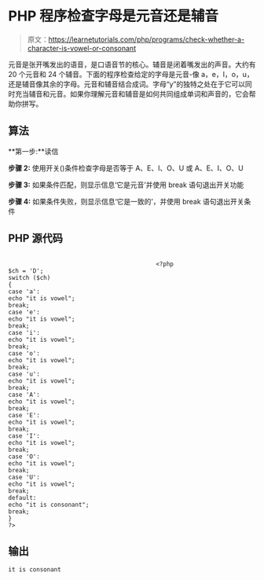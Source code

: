 # PHP 程序检查字母是元音还是辅音

> 原文：<https://learnetutorials.com/php/programs/check-whether-a-character-is-vowel-or-consonant>

元音是张开嘴发出的语音，是口语音节的核心。辅音是闭着嘴发出的声音。大约有 20 个元音和 24 个辅音。下面的程序检查给定的字母是元音-像 a，e，I，o，u，还是辅音像其余的字母。元音和辅音结合成词。字母“y”的独特之处在于它可以同时充当辅音和元音。如果你理解元音和辅音是如何共同组成单词和声音的，它会帮助你拼写。

## 算法

**第一步:**读信

**步骤 2:** 使用开关()条件检查字母是否等于 A、E、I、O、U 或 A、E、I、O、U

**步骤 3:** 如果条件匹配，则显示信息‘它是元音’并使用 break 语句退出开关功能

**步骤 4:** 如果条件失败，则显示信息‘它是一致的’，并使用 break 语句退出开关条件

## PHP 源代码

```

                                          <?php 
$ch = 'D'; 
switch ($ch) 
{ 
case 'a': 
echo "it is vowel"; 
break; 
case 'e': 
echo "it is vowel"; 
break; 
case 'i': 
echo "it is vowel"; 
break; 
case 'o': 
echo "it is vowel"; 
break; 
case 'u': 
echo "it is vowel"; 
break; 
case 'A': 
echo "it is vowel"; 
break; 
case 'E': 
echo "it is vowel"; 
break; 
case 'I': 
echo "it is vowel"; 
break; 
case 'O': 
echo "it is vowel"; 
break; 
case 'U': 
echo "it is vowel"; 
break; 
default: 
echo "it is consonant"; 
break; 
} 
?> 

```

## 输出

```
it is consonant
```